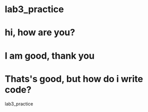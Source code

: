 # lab3_practice
# hi, how are you?
# I am good, thank you
# Thats's good, but how do i write code?
lab3_practice
